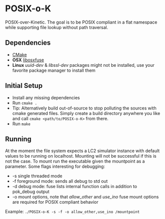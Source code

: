 POSIX-o-K
=========
POSIX-over-Kinetic. The goal is to be POSIX compliant in a flat namespace while supporting file lookup without path traversal.

## Dependencies
+ [CMake](http://www.cmake.org)
+ **OSX** [libosxfuse](http://osxfuse.github.io)
+ **Linux** *uuid-dev* & *libssl-dev* packages might not be installed, use your favorite package manager to install them 

## Initial Setup
+ Install any missing dependencies
+ Run `cmake .` 
 + Tip: Alternatively build out-of-source to stop polluting the sources with cmake generated files. Simply create a build directory anywhere you like and call `cmake <path/to/POSIX-o-K>` from there. 
+ Run `make`

## Running
At the moment the file system expects a LC2 simulator instance with default values to be running on localhost. Mounting will not be successful if this is not the case.
To mount run the executable given the mountpoint as a parameter. Some flags interesting for debugging: 

+ -s single threaded mode
+ -f foreground mode: sends all debug to std out 
+ -d debug mode: fuse lists internal function calls in addition to pok_debug output
+ -o mount options, note that *allow_other* and *use_ino* fuse mount options are required for POSIX compliant behavior

Example: `./POSIX-o-K -s -f -o allow_other,use_ino /mountpoint` 